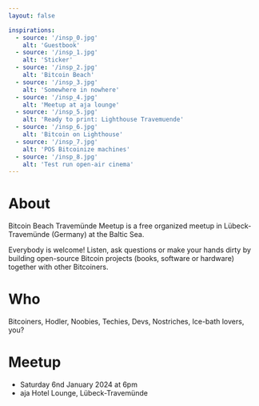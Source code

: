 ```yaml
---
layout: false

inspirations:
  - source: '/insp_0.jpg'
    alt: 'Guestbook'
  - source: '/insp_1.jpg'
    alt: 'Sticker'
  - source: '/insp_2.jpg'
    alt: 'Bitcoin Beach'
  - source: '/insp_3.jpg'
    alt: 'Somewhere in nowhere'
  - source: '/insp_4.jpg'
    alt: 'Meetup at aja lounge'
  - source: '/insp_5.jpg'
    alt: 'Ready to print: Lighthouse Travemuende'
  - source: '/insp_6.jpg'
    alt: 'Bitcoin on Lighthouse'
  - source: '/insp_7.jpg'
    alt: 'POS Bitcoinize machines'
  - source: '/insp_8.jpg'
    alt: 'Test run open-air cinema'
---
```


# About

Bitcoin Beach Travemünde Meetup is a free organized meetup in Lübeck-Travemünde (Germany) at the Baltic Sea.

Everybody is welcome! Listen, ask questions or make your hands dirty by building open-source Bitcoin projects (books, software or hardware) together with other Bitcoiners.

# Who

Bitcoiners, Hodler, Noobies, Techies, Devs, Nostriches, Ice-bath lovers, you?

# Meetup

- Saturday 6nd January 2024 at 6pm
- aja Hotel Lounge, Lübeck-Travemünde
